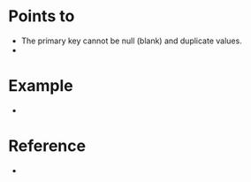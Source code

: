 # Points to

- The primary key cannot be null (blank) and duplicate values.
-

# Example

-

# Reference

-
